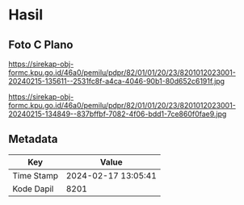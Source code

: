 # Hasil

## Foto C Plano

https://sirekap-obj-formc.kpu.go.id/46a0/pemilu/pdpr/82/01/01/20/23/8201012023001-20240215-135611--2531fc8f-a4ca-4046-90b1-80d652c6191f.jpg

https://sirekap-obj-formc.kpu.go.id/46a0/pemilu/pdpr/82/01/01/20/23/8201012023001-20240215-134849--837bffbf-7082-4f06-bdd1-7ce860f0fae9.jpg


## Metadata

| Key        | Value               |
| ---------- | ------------------- |
| Time Stamp | 2024-02-17 13:05:41 |
| Kode Dapil | 8201                |



